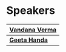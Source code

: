 # Speakers

| **​**[**Vandana Verma**](https://twitter.com/infosecVandana)**​** |
| :--- |
| [**Geeta Handa**](https://twitter.com/handa_geeta)**​** |



